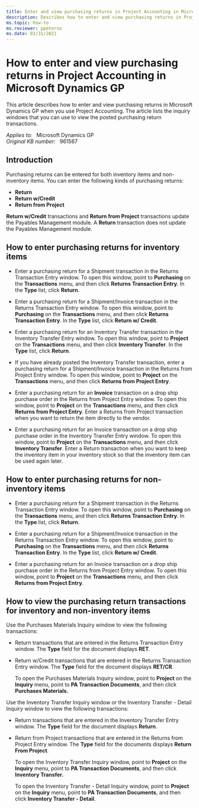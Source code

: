 ```yaml
---
title: Enter and view purchasing returns in Project Accounting in Microsoft Dynamics GP
description: Describes how to enter and view purchasing returns in Project Accounting in Microsoft Dynamics GP.
ms.topic: how-to
ms.reviewer: ppeterso
ms.date: 03/31/2021
---
```

# How to enter and view purchasing returns in Project Accounting in Microsoft Dynamics GP

This article describes how to enter and view purchasing returns in Microsoft Dynamics GP when you use Project Accounting. The article lists the inquiry windows that you can use to view the posted purchasing return transactions.

_Applies to:_ &nbsp; Microsoft Dynamics GP  
_Original KB number:_ &nbsp; 961567

## Introduction

Purchasing returns can be entered for both inventory items and non-inventory items. You can enter the following kinds of purchasing returns:

- **Return**  
- **Return w/Credit**  
- **Return from Project**

**Return w/Credit** transactions and **Return from Project** transactions update the Payables Management module. A **Return** transaction does not update the Payables Management module.

## How to enter purchasing returns for inventory items

- Enter a purchasing return for a Shipment transaction in the Returns Transaction Entry window. To open this window, point to **Purchasing** on the **Transactions** menu, and then click **Returns Transaction Entry**. In the **Type** list, click **Return**.

- Enter a purchasing return for a Shipment/Invoice transaction in the Returns Transaction Entry window. To open this window, point to **Purchasing** on the **Transactions** menu, and then click **Returns Transaction Entry**. In the **Type** list, click **Return w/ Credit**.

- Enter a purchasing return for an Inventory Transfer transaction in the Inventory Transfer Entry window. To open this window, point to **Project** on the **Transactions** menu, and then click **Inventory Transfer**. In the **Type** list, click **Return**.

- If you have already posted the Inventory Transfer transaction, enter a purchasing return for a Shipment/Invoice transaction in the Returns from Project Entry window. To open this window, point to **Project** on the **Transactions** menu, and then click **Returns from Project Entry**.

- Enter a purchasing return for an **Invoice** transaction on a drop ship purchase order in the Returns from Project Entry window. To open this window, point to **Project** on the **Transactions** menu, and then click **Returns from Project Entry**. Enter a Returns from Project transaction when you want to return the item directly to the vendor.

- Enter a purchasing return for an Invoice transaction on a drop ship purchase order in the Inventory Transfer Entry window. To open this window, point to **Project** on the **Transactions** menu, and then click **Inventory Transfer**. Enter a Return transaction when you want to keep the inventory item in your inventory stock so that the inventory item can be used again later.

## How to enter purchasing returns for non-inventory items

- Enter a purchasing return for a Shipment transaction in the Returns Transaction Entry window. To open this window, point to **Purchasing** on the **Transactions** menu, and then click **Returns Transaction Entry**. In the **Type** list, click **Return**.

- Enter a purchasing return for a Shipment/Invoice transaction in the Returns Transaction Entry window. To open this window, point to **Purchasing** on the **Transactions** menu, and then click **Returns Transaction Entry**. In the **Type** list, click **Return w/ Credit**.

- Enter a purchasing return for an Invoice transaction on a drop ship purchase order in the Returns from Project Entry window. To open this window, point to **Project** on the **Transactions** menu, and then click **Returns from Project Entry**.

## How to view the purchasing return transactions for inventory and non-inventory items

Use the Purchases Materials Inquiry window to view the following transactions:

- Return transactions that are entered in the Returns Transaction Entry window. The **Type** field for the document displays **RET**.

- Return w/Credit transactions that are entered in the Returns Transaction Entry window. The **Type** field for the document displays **RET/CR**.

    To open the Purchases Materials Inquiry window, point to **Project** on the **Inquiry** menu, point to **PA Transaction Documents**, and then click **Purchases Materials.**

Use the Inventory Transfer Inquiry window or the Inventory Transfer - Detail Inquiry window to view the following transactions:

- Return transactions that are entered in the Inventory Transfer Entry window. The **Type** field for the document displays **Return**.

- Return from Project transactions that are entered in the Returns from Project Entry window. The **Type** field for the documents displays **Return From Project**.

    To open the Inventory Transfer Inquiry window, point to **Project** on the **Inquiry** menu, point to **PA Transaction Documents**, and then click **Inventory Transfer.**

    To open the Inventory Transfer - Detail Inquiry window, point to **Project** on the **Inquiry** menu, point to **PA Transaction Documents**, and then click **Inventory Transfer - Detail**.
